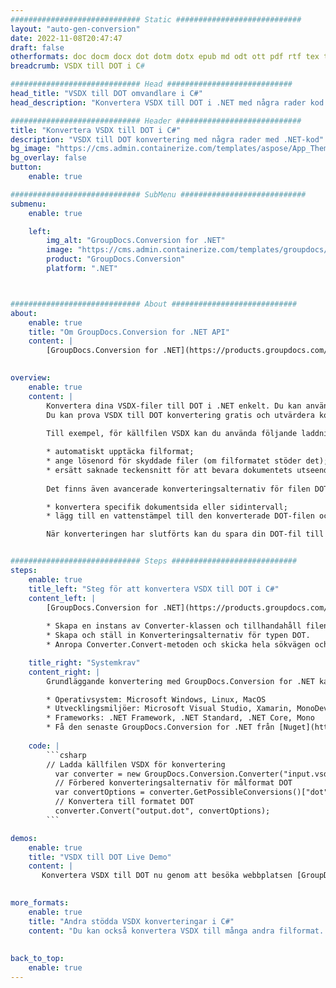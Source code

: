 ```yaml
---
############################# Static ############################
layout: "auto-gen-conversion"
date: 2022-11-08T20:47:47
draft: false
otherformats: doc docm docx dot dotm dotx epub md odt ott pdf rtf tex txt vdx vsdm vsdx vssm vssx vstm vstx vsx vtx xps
breadcrumb: VSDX till DOT i C#

############################# Head ############################
head_title: "VSDX till DOT omvandlare i C#"
head_description: "Konvertera VSDX till DOT i .NET med några rader kod. Använd GroupDocs Document Conversion API för att konvertera över 160 filformat."

############################# Header ############################
title: "Konvertera VSDX till DOT i C#"
description: "VSDX till DOT konvertering med några rader med .NET-kod"
bg_image: "https://cms.admin.containerize.com/templates/aspose/App_Themes/V3/images/bg/header1.png"
bg_overlay: false
button:
    enable: true

############################# SubMenu ############################
submenu:
    enable: true

    left:
        img_alt: "GroupDocs.Conversion for .NET"
        image: "https://cms.admin.containerize.com/templates/groupdocs/images/product-logos/90x90-noborder/groupdocs-conversion-net.png"
        product: "GroupDocs.Conversion"
        platform: ".NET"



############################# About ############################
about:
    enable: true
    title: "Om GroupDocs.Conversion for .NET API"
    content: |
        [GroupDocs.Conversion for .NET](https://products.groupdocs.com/conversion/net/) kan användas för att konvertera Microsoft Word, Excel, PowerPoint, PDF, Visio och andra format. GroupDocs.Conversion är ett fristående API som är lämpligt för back-end och interna system där hög prestanda krävs. Det beror inte på någon programvara som Microsoft eller Open Office.
    

overview:
    enable: true
    content: |
        Konvertera dina VSDX-filer till DOT i .NET enkelt. Du kan använda bara ett par C# kodrader i valfri plattform som du vill, som - Windows, Linux, macOS.
        Du kan prova VSDX till DOT konvertering gratis och utvärdera konverteringsresultatens kvalitet. Tillsammans med enkla filkonverteringsscenarier kan du prova mer avancerade alternativ för att ladda källfilen VSDX och för att spara resultatet DOT. 
        
        Till exempel, för källfilen VSDX kan du använda följande laddningsalternativ:

        * automatiskt upptäcka filformat;
        * ange lösenord för skyddade filer (om filformatet stöder det);
        * ersätt saknade teckensnitt för att bevara dokumentets utseende.
        
        Det finns även avancerade konverteringsalternativ för filen DOT:

        * konvertera specifik dokumentsida eller sidintervall;
        * lägg till en vattenstämpel till den konverterade DOT-filen och många fler.

        När konverteringen har slutförts kan du spara din DOT-fil till den lokala filsökvägen eller någon tredje parts lagring som FTP, Amazon S3, Google Drive, Dropbox etc. Observera - för att konvertera VSDX till {{ TO}} det finns inget behov av någon ytterligare programvara installerad - som MS Office, Open Office, Adobe Acrobat Reader etc.


############################# Steps ############################
steps:
    enable: true
    title_left: "Steg för att konvertera VSDX till DOT i C#"
    content_left: |
        [GroupDocs.Conversion for .NET](https://products.groupdocs.com/conversion/net/) gör det enkelt för utvecklare att konvertera en VSDX-fil till DOT med några rader kod.
        
        * Skapa en instans av Converter-klassen och tillhandahåll filen VSDX med den fullständiga sökvägen
        * Skapa och ställ in Konverteringsalternativ för typen DOT.
        * Anropa Converter.Convert-metoden och skicka hela sökvägen och formatet (DOT) som en parameter

    title_right: "Systemkrav"
    content_right: |
        Grundläggande konvertering med GroupDocs.Conversion for .NET kan göras med bara några enkla steg. Våra API:er stöds på alla större plattformar och operativsystem. Innan du kör koden nedan, se till att du har följande förutsättningar installerade på ditt system.

        * Operativsystem: Microsoft Windows, Linux, MacOS
        * Utvecklingsmiljöer: Microsoft Visual Studio, Xamarin, MonoDevelop
        * Frameworks: .NET Framework, .NET Standard, .NET Core, Mono
        * Få den senaste GroupDocs.Conversion for .NET från [Nuget](https://www.nuget.org/packages/groupdocs.conversion)
         
    code: |
        ```csharp    
        // Ladda källfilen VSDX för konvertering
          var converter = new GroupDocs.Conversion.Converter("input.vsdx");
          // Förbered konverteringsalternativ för målformat DOT
          var convertOptions = converter.GetPossibleConversions()["dot"].ConvertOptions;
          // Konvertera till formatet DOT
          converter.Convert("output.dot", convertOptions);
        ```

demos:
    enable: true
    title: "VSDX till DOT Live Demo"
    content: |
       Konvertera VSDX till DOT nu genom att besöka webbplatsen [GroupDocs.Conversion App](https://products.groupdocs.app/conversion/family). Onlinedemo har följande fördelar
          

more_formats:
    enable: true
    title: "Andra stödda VSDX konverteringar i C#"
    content: "Du kan också konvertera VSDX till många andra filformat. Se listan nedan."
       
       
back_to_top:
    enable: true
---
```

